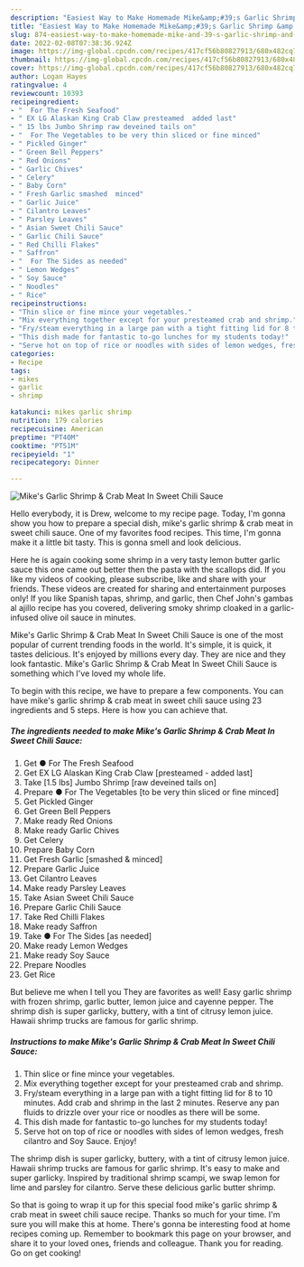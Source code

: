```yaml
---
description: "Easiest Way to Make Homemade Mike&amp;#39;s Garlic Shrimp &amp;amp; Crab Meat In Sweet Chili Sauce"
title: "Easiest Way to Make Homemade Mike&amp;#39;s Garlic Shrimp &amp;amp; Crab Meat In Sweet Chili Sauce"
slug: 874-easiest-way-to-make-homemade-mike-and-39-s-garlic-shrimp-and-amp-crab-meat-in-sweet-chili-sauce
date: 2022-02-08T07:38:36.924Z
image: https://img-global.cpcdn.com/recipes/417cf56b80827913/680x482cq70/mikes-garlic-shrimp-crab-meat-in-sweet-chili-sauce-recipe-main-photo.jpg
thumbnail: https://img-global.cpcdn.com/recipes/417cf56b80827913/680x482cq70/mikes-garlic-shrimp-crab-meat-in-sweet-chili-sauce-recipe-main-photo.jpg
cover: https://img-global.cpcdn.com/recipes/417cf56b80827913/680x482cq70/mikes-garlic-shrimp-crab-meat-in-sweet-chili-sauce-recipe-main-photo.jpg
author: Logan Hayes
ratingvalue: 4
reviewcount: 10393
recipeingredient:
- "  For The Fresh Seafood"
- " EX LG Alaskan King Crab Claw presteamed  added last"
- " 15 lbs Jumbo Shrimp raw deveined tails on"
- "  For The Vegetables to be very thin sliced or fine minced"
- " Pickled Ginger"
- " Green Bell Peppers"
- " Red Onions"
- " Garlic Chives"
- " Celery"
- " Baby Corn"
- " Fresh Garlic smashed  minced"
- " Garlic Juice"
- " Cilantro Leaves"
- " Parsley Leaves"
- " Asian Sweet Chili Sauce"
- " Garlic Chili Sauce"
- " Red Chilli Flakes"
- " Saffron"
- "  For The Sides as needed"
- " Lemon Wedges"
- " Soy Sauce"
- " Noodles"
- " Rice"
recipeinstructions:
- "Thin slice or fine mince your vegetables."
- "Mix everything together except for your presteamed crab and shrimp."
- "Fry/steam everything in a large pan with a tight fitting lid for 8 to 10 minutes. Add crab and shrimp in the last 2 minutes. Reserve any pan fluids to drizzle over your rice or noodles as there will be some."
- "This dish made for fantastic to-go lunches for my students today!"
- "Serve hot on top of rice or noodles with sides of lemon wedges, fresh cilantro and Soy Sauce. Enjoy!"
categories:
- Recipe
tags:
- mikes
- garlic
- shrimp

katakunci: mikes garlic shrimp 
nutrition: 179 calories
recipecuisine: American
preptime: "PT40M"
cooktime: "PT51M"
recipeyield: "1"
recipecategory: Dinner

---
```



![Mike&#39;s Garlic Shrimp &amp; Crab Meat In Sweet Chili Sauce](https://img-global.cpcdn.com/recipes/417cf56b80827913/680x482cq70/mikes-garlic-shrimp-crab-meat-in-sweet-chili-sauce-recipe-main-photo.jpg)

Hello everybody, it is Drew, welcome to my recipe page. Today, I'm gonna show you how to prepare a special dish, mike&#39;s garlic shrimp &amp; crab meat in sweet chili sauce. One of my favorites food recipes. This time, I'm gonna make it a little bit tasty. This is gonna smell and look delicious.

Here he is again cooking some shrimp in a very tasty lemon butter garlic sauce this one came out better then the pasta with the scallops did. If you like my videos of cooking, please subscribe, like and share with your friends. These videos are created for sharing and entertainment purposes only! If you like Spanish tapas, shrimp, and garlic, then Chef John&#39;s gambas al ajillo recipe has you covered, delivering smoky shrimp cloaked in a garlic-infused olive oil sauce in minutes.

Mike&#39;s Garlic Shrimp &amp; Crab Meat In Sweet Chili Sauce is one of the most popular of current trending foods in the world. It's simple, it is quick, it tastes delicious. It's enjoyed by millions every day. They are nice and they look fantastic. Mike&#39;s Garlic Shrimp &amp; Crab Meat In Sweet Chili Sauce is something which I've loved my whole life.


To begin with this recipe, we have to prepare a few components. You can have mike&#39;s garlic shrimp &amp; crab meat in sweet chili sauce using 23 ingredients and 5 steps. Here is how you can achieve that.

<!--inarticleads1-->

##### The ingredients needed to make Mike&#39;s Garlic Shrimp &amp; Crab Meat In Sweet Chili Sauce:

1. Get  ● For The Fresh Seafood
1. Get  EX LG Alaskan King Crab Claw [presteamed - added last]
1. Take  [1.5 lbs] Jumbo Shrimp [raw deveined tails on]
1. Prepare  ● For The Vegetables [to be very thin sliced or fine minced]
1. Get  Pickled Ginger
1. Get  Green Bell Peppers
1. Make ready  Red Onions
1. Make ready  Garlic Chives
1. Get  Celery
1. Prepare  Baby Corn
1. Get  Fresh Garlic [smashed &amp; minced]
1. Prepare  Garlic Juice
1. Get  Cilantro Leaves
1. Make ready  Parsley Leaves
1. Take  Asian Sweet Chili Sauce
1. Prepare  Garlic Chili Sauce
1. Take  Red Chilli Flakes
1. Make ready  Saffron
1. Take  ● For The Sides [as needed]
1. Make ready  Lemon Wedges
1. Make ready  Soy Sauce
1. Prepare  Noodles
1. Get  Rice


But believe me when I tell you They are favorites as well! Easy garlic shrimp with frozen shrimp, garlic butter, lemon juice and cayenne pepper. The shrimp dish is super garlicky, buttery, with a tint of citrusy lemon juice. Hawaii shrimp trucks are famous for garlic shrimp. 

<!--inarticleads2-->

##### Instructions to make Mike&#39;s Garlic Shrimp &amp; Crab Meat In Sweet Chili Sauce:

1. Thin slice or fine mince your vegetables.
1. Mix everything together except for your presteamed crab and shrimp.
1. Fry/steam everything in a large pan with a tight fitting lid for 8 to 10 minutes. Add crab and shrimp in the last 2 minutes. Reserve any pan fluids to drizzle over your rice or noodles as there will be some.
1. This dish made for fantastic to-go lunches for my students today!
1. Serve hot on top of rice or noodles with sides of lemon wedges, fresh cilantro and Soy Sauce. Enjoy!


The shrimp dish is super garlicky, buttery, with a tint of citrusy lemon juice. Hawaii shrimp trucks are famous for garlic shrimp. It&#39;s easy to make and super garlicky. Inspired by traditional shrimp scampi, we swap lemon for lime and parsley for cilantro. Serve these delicious garlic butter shrimp. 

So that is going to wrap it up for this special food mike&#39;s garlic shrimp &amp; crab meat in sweet chili sauce recipe. Thanks so much for your time. I'm sure you will make this at home. There's gonna be interesting food at home recipes coming up. Remember to bookmark this page on your browser, and share it to your loved ones, friends and colleague. Thank you for reading. Go on get cooking!
